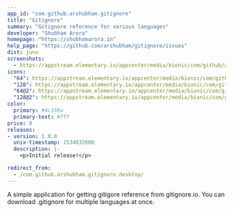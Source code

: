 ```yaml
---
app_id: "com.github.arshubham.gitignore"
title: "Gitignore"
summary: "Gitignore reference for various languages"
developer: "Shubham Arora"
homepage: "https://shubhamarora.in"
help_page: "https://github.com/arshubham/gitignore/issues"
dist: juno
screenshots:
  - https://appstream.elementary.io/appcenter/media/bionic/com/github/arshubham.gitignore/7AD6EF5B4612C4EC7929BD87B01A6284/screenshots/image-1_orig.png
icons:
  "64": https://appstream.elementary.io/appcenter/media/bionic/com/github/arshubham.gitignore/7AD6EF5B4612C4EC7929BD87B01A6284/icons/64x64/com.github.arshubham.gitignore_com.github.arshubham.gitignore.png
  "128": https://appstream.elementary.io/appcenter/media/bionic/com/github/arshubham.gitignore/7AD6EF5B4612C4EC7929BD87B01A6284/icons/128x128/com.github.arshubham.gitignore_com.github.arshubham.gitignore.png
  "64@2": https://appstream.elementary.io/appcenter/media/bionic/com/github/arshubham.gitignore/7AD6EF5B4612C4EC7929BD87B01A6284/icons/64x64@2/com.github.arshubham.gitignore_com.github.arshubham.gitignore.png
  "128@2": https://appstream.elementary.io/appcenter/media/bionic/com/github/arshubham.gitignore/7AD6EF5B4612C4EC7929BD87B01A6284/icons/128x128@2/com.github.arshubham.gitignore_com.github.arshubham.gitignore.png
color:
  primary: #4c158a
  primary-text: #fff
price: 0
releases:
- version: 1.0.0
  unix-timestamp: 1534032000
  description: |-
    <p>Initial release!</p>

redirect_from:
  - /com.github.arshubham.gitignore.desktop/
---
```

<p>A simple application for getting gitigore reference from gitignore.io. You can download .gitignore for multiple languages at once.</p>
